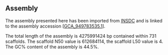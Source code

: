 **Assembly**
--------

The assembly presented here has been imported from [INSDC](http://www.insdc.org) and is linked to the assembly accession [[GCA\_949783535.1](http://www.ebi.ac.uk/ena/data/view/GCA_949783535.1)].

The total length of the assembly is 4275991424 bp contained within 731 scaffolds.
The scaffold N50 value is 612684114, the scaffold L50 value is 4.
The GC% content of the assembly is 44.5%.
